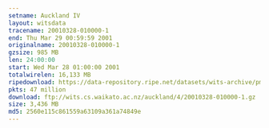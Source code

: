 ```yaml
---
setname: Auckland IV
layout: witsdata
tracename: 20010328-010000-1
end: Thu Mar 29 00:59:59 2001
originalname: 20010328-010000-1
gzsize: 985 MB
len: 24:00:00
start: Wed Mar 28 01:00:00 2001
totalwirelen: 16,133 MB
ripedownload: https://data-repository.ripe.net/datasets/wits-archive/pma/long/auck/4//20010328-010000-1.gz
pkts: 47 million
download: ftp://wits.cs.waikato.ac.nz/auckland/4/20010328-010000-1.gz
size: 3,436 MB
md5: 2560e115c861559a63109a361a74849e
---
```

